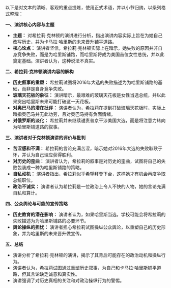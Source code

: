 以下是对文本的清晰、客观的重点提炼，使用正式术语，并以小节归纳，以条列格式整理：

**一、演讲核心内容与主题**

*   **主题：** 对希拉莉·克林顿的演讲进行分析，指出演讲内容实际上旨在为她自己改写历史，并为卡马拉·哈里斯的未来晋升铺平道路。
*   **核心论点：** 演讲者坚信，希拉莉·克林顿实际上在暗示，她失败的原因并非自身竞争失败，而是为哈里斯铺路，而哈里斯将成为美国首位女性总统，并以此奠定基础。演讲者认为，这种说法不真实。

**二、希拉莉·克林顿演讲内容的解构**

*   **历史叙事的重塑：** 希拉莉试图将2016年大选的失败描述为为哈里斯铺路的基础，而非是自身竞争失败。
*   **玻璃天花板的象征：** 演讲暗示，最艰难的玻璃天花板是女性当选总统，并以此来突出哈里斯未来可能打破这一天花板。
*   **对奥巴马的潜在批评：** 演讲者认为，希拉莉在提到打破玻璃天花板时，实际上暗指奥巴马并无此功劳，且对奥巴马持有负面情绪。
*   **对俄罗斯的淡化：** 希拉莉并未继续谴责普京干涉美国大选，而是将注意力转向为哈里斯铺道路的叙事。

**三、演讲者对于克林顿演讲的评价与批判**

*   **苦涩感和不满：** 希拉莉的言论充满苦涩，暗示她对2016年大选的失败耿耿于怀，并认为自己理应获得胜利。
*   **对历史的歪曲：** 演讲者认为，希拉莉的叙事是对历史的歪曲，试图将自己的失败包装成一种为哈里斯铺路的策略。
*   **自私动机：** 演讲者指出，希拉莉似乎希望拜登下台，这样她才有机会再度争取总统职位。
*   **政治不诚实：** 演讲者认为希拉莉是一位政治上令人不快的人物，她的言论充满自私和算计。

**四、公众舆论与可能的宣传策略**

*   **历史教育的潜在影响：** 演讲者认为，如果哈里斯当选，学校可能会将希拉莉的失败描述为为哈里斯铺路的必要环节。
*   **舆论操纵的担忧：** 演讲者担心希拉莉试图操纵公众舆论，以重塑自己的历史形象，并为哈里斯的未来晋升做宣传。

**五、总结**

*   演讲分析了希拉莉·克林顿的演讲，揭示了其背后可能存在的政治动机和操纵行为。
*   演讲者认为，希拉莉试图通过重塑历史叙事，为自己和卡马拉·哈里斯铺平道路，但其言论缺乏诚意和真实性。
*   演讲强调了对历史真相的关注和对政治操纵行为的警惕。
